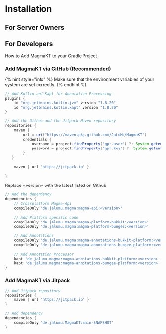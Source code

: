 # Installation

## For Server Owners

## For Developers

How to Add MagmaKT to your Gradle Project

### Add MagmaKT via GitHub (Recommended)

{% hint style="info" %}
Make sure that the environment variables of your system are set correctly.
{% endhint %}

```gradle
// Add Kotlin and Kapt for Annotation Processing
plugins {
    id "org.jetbrains.kotlin.jvm" version "1.8.20"
    id "org.jetbrains.kotlin.kapt" version "1.8.20"
}
```

```gradle
// Add the Github and the Jitpack Maven repository
repositories {
    maven {
        url = uri("https://maven.pkg.github.com/JaLuMu/MagmaKT")
        credentials {
            username = project.findProperty("gpr.user") ?: System.getenv("USERNAME")
            password = project.findProperty("gpr.key") ?: System.getenv("TOKEN")
        }
   }
   
    maven { url 'https://jitpack.io' }
   
}
```

Replace \<version> with the latest listed on Github

```gradle
// Add the dependency
dependencies {
    // Crossplatform Magma-Api
    compileOnly 'de.jalumu.magma:magma-api:<version>'
    
    // Add Platform specific code
    compileOnly 'de.jalumu.magma:magma-platform-bukkit:<version>'
    compileOnly 'de.jalumu.magma:magma-platform-bungee:<version>'
    
    // Add Annotations
    compileOnly 'de.jalumu.magma:magma-annotations-bukkit-platform:<version>'
    compileOnly 'de.jalumu.magma:magma-annotations-bungee-platform:<version>'
    
    // Add Annotation Processor
    kapt 'de.jalumu.magma:magma-annotations-bukkit-platform:<version>'
    kapt 'de.jalumu.magma:magma-annotations-bungee-platform:<version>'
}
```

### Add MagmaKT via Jitpack

```gradle
// Add Jitpack repository
repositories {
    maven { url 'https://jitpack.io' }
}
```

```gradle
// Add dependency
dependencies {
    compileOnly 'de.jalumu:MagmaKT:main-SNAPSHOT'
}
```
